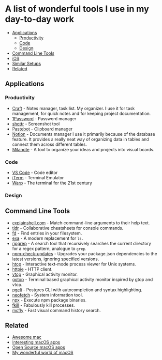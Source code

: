 # A list of wonderful tools I use in my day-to-day work

- [Applications](#applications)
  - [Productivity](#productivity)
  - [Code](#code)
  - [Design](#design)
- [Command Line Tools](#command-line-apps)
- [iOS](#my-wonderful-world-of-ios-)
- [Similar Setups](#similar-setups)
- [Related](#related)

## Applications

### Productivity

- [Craft](https://www.craft.do/) - Notes manager, task list. My organizer. I use it for task management, for quick notes and for keeping project documentation.
- [1Password](https://1password.com) - Password manager
- [shottr](https://shottr.cc/) - Screenshot tool
- [Pastebot](https://tapbots.com/pastebot/) - Clipboard manager
- [Notion](https://www.notion.so/) - Documents manager I use it primarily because of the database feature. It provides a really neat way of organizing data in tables and connect them across different tables.
- [Milanote](https://milanote.com/) - A tool to organize your ideas and projects into visual boards.

### Code

- [VS Code](https://github.com/Microsoft/vscode) - Code editor
- [iTerm](https://www.iterm2.com/) - Terminal Emulator
- [Warp](https://www.warp.dev/) - The terminal for the 21st century

### Design

## Command Line Tools

- [explainshell.com](https://github.com/idank/explainshell) - Match command-line arguments to their help text.
- [tldr](https://github.com/tldr-pages/tldr) - Collaborative cheatsheets for console commands.
- [fd](https://github.com/sharkdp/fd) - Find entries in your filesystem.
- [exa](https://github.com/ogham/exa) - A modern replacement for `ls`.
- [ripgrep](https://github.com/BurntSushi/ripgrep/) - A search tool that recursively searches the current directory for a regex pattern, analogue to `grep`.
- [npm-check-updates](https://www.npmjs.com/package/npm-check-updates) - Upgrades your package.json dependencies to the latest versions, ignoring specified versions.
- [htop](https://github.com/hishamhm/htop) - Interactive text-mode process viewer for Unix systems.
- [httpie](https://github.com/jakubroztocil/httpie) - HTTP client.
- [vtop](https://github.com/MrRio/vtop) - Graphical activity monitor.
- [gotop](https://github.com/cjbassi/gotop) - Terminal based graphical activity monitor inspired by gtop and vtop.
- [pgcli](https://github.com/dbcli/pgcli) - Postgres CLI with autocompletion and syntax highlighting.
- [neofetch](https://github.com/dylanaraps/neofetch) - System information tool.
- [npx](https://github.com/zkat/npx) - Execute npm package binaries.
- [fkill](https://github.com/sindresorhus/fkill-cli) - Fabulously kill processes.
- [mcfly](https://github.com/cantino/mcfly) - Fast visual command history search.

<!-- ## Chrome Extensions
## iOS -->

## Related

- [Awesome mac](https://github.com/jaywcjlove/awesome-mac)
- [Interesting macOS apps](https://github.com/learn-anything/macos-apps)
- [Open Source macOS apps](https://github.com/serhii-londar/open-source-mac-os-apps)
- [My wonderful world of macOS](https://github.com/nikitavoloboev/my-mac-os/blob/master/readme.md)
